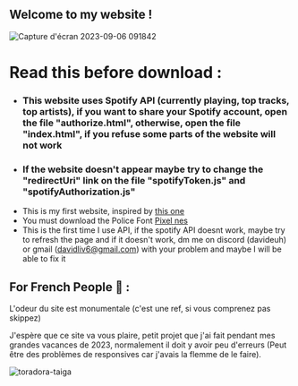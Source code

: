 ## Welcome to my website ! 

![Capture d'écran 2023-09-06 091842](https://github.com/LutreUWU/My-new-website/assets/126251020/deeb3a2e-99b2-4e5c-81da-986bd8051a69)

# Read this before download :
+  ### This website uses Spotify API (currently playing, top tracks, top artists), if you want to share your Spotify account, open the file "authorize.html", otherwise, open the file "index.html", if you refuse some parts of the website will not work
+ ### If the website doesn't appear maybe try to change the "redirectUri" link on the file "spotifyToken.js" and "spotifyAuthorization.js"
+ This is my first website, inspired by [this one](https://dimden.dev/)
+ You must download the Police Font [Pixel nes](https://www.dafontfree.net/pixel-nes-regular/f153115.htm)
+ This is the first time I use API, if the spotify API doesnt work, maybe try to refresh the page and if it doesn't work, dm me on discord (davideuh) or gmail (davidliv6@gmail.com) with your problem and maybe I will be able to fix it 
 

## For French People 🥖 :
L'odeur du site est monumentale (c'est une ref, si vous comprenez pas skippez)

J'espère que ce site va vous plaire, petit projet que j'ai fait pendant mes grandes vacances de 2023, normalement il doit y avoir peu d'erreurs (Peut être des problèmes de responsives car j'avais la flemme de le faire).


![toradora-taiga](https://github.com/LutreUWU/My-new-website/assets/126251020/0d4388c3-2714-457d-880b-18e2e70c68e4)
